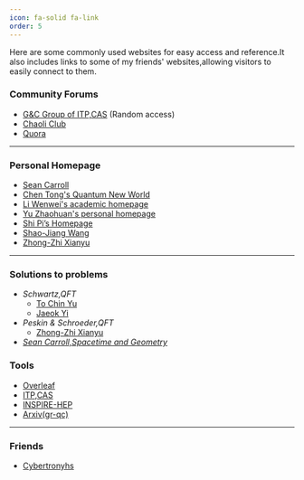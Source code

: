 ```yaml
---
icon: fa-solid fa-link
order: 5
---
```

Here are some commonly used websites for easy access and reference.It also includes links to some of my friends' websites,allowing visitors to easily connect to them.


### Community Forums
- [G&C Group of ITP,CAS](https://gc.itp.ac.cn/) (Random access)
- [Chaoli Club](https://chaoli.club/index.php)
- [Quora](https://www.quora.com/)

---

### Personal Homepage

- [Sean Carroll](https://www.preposterousuniverse.com/)
- [Chen Tong's Quantum New World](https://newquanta.com/)
- [Li Wenwei's academic homepage](https://wwli.asia/index.php/)
- [Yu Zhaohuan's personal homepage](https://yzhxxzxy.github.io/cn/index.html)
- [Shi Pi’s Homepage](https://stonepi.github.io/)
- [Shao-Jiang Wang](https://wangshaojiang.com/)
- [Zhong-Zhi Xianyu](https://zzxianyu.com/)

---

### Solutions to problems 
- *Schwartz,QFT*
  - [To Chin Yu](https://ytcs.github.io/schwartz.pdf)
  - [Jaeok Yi](https://sites.google.com/view/okyi/qft-archive/qft-solutions)
- *Peskin & Schroeder,QFT*
  - [Zhong-Zhi Xianyu](https://zzxianyu.com/wp-content/uploads/2017/01/peskin_problems.pdf)
- [*Sean Carroll,Spacetime and Geometry*](https://www.general-relativity.net/p/list-of-answers.html) 
 
### Tools

- [Overleaf](https://www.overleaf.com/project)
- [ITP,CAS](https://itp.cas.cn/)
- [INSPIRE-HEP](https://inspirehep.net/)
- [Arxiv(gr-qc)](https://arxiv.org/archive/gr-qc)
 
 ---

### Friends
- [Cybertronyhs](https://cybertronyhs.github.io/)
